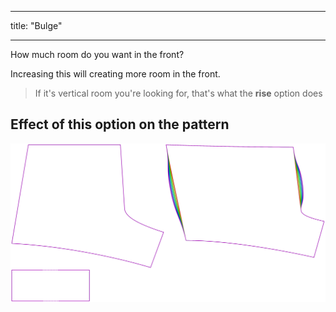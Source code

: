 - - -
title: "Bulge"
- - -

How much room do you want in the front?

Increasing this will creating more room in the front.

> If it's vertical room you're looking for, that's what the **rise** option does

## Effect of this option on the pattern

![This image shows the effect of this option by superimposing several variants that have a different value for this option](shin_bulge_sample.svg "Effect of this option on the pattern")
